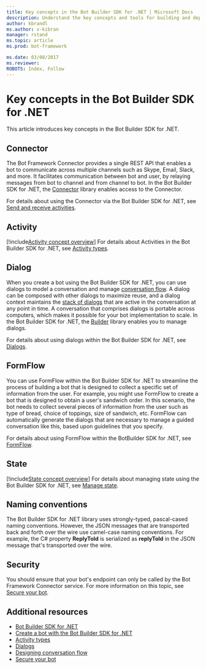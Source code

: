 ```yaml
---
title: Key concepts in the Bot Builder SDK for .NET | Microsoft Docs
description: Understand the key concepts and tools for building and deploying conversational bots available in the Bot Builder SDK for .NET.
author: kbrandl
ms.author: v-kibran
manager: rstand
ms.topic: article
ms.prod: bot-framework

ms.date: 03/08/2017
ms.reviewer:
ROBOTS: Index, Follow
---
```


# Key concepts in the Bot Builder SDK for .NET

This article introduces key concepts in the Bot Builder SDK for .NET.

## Connector

The Bot Framework Connector provides a single REST API that enables a bot to 
communicate across multiple channels such as Skype, Email, Slack, and more. 
It facilitates communication between bot and user, 
by relaying messages from bot to channel and from channel to bot. 
In the Bot Builder SDK for .NET, the [Connector][connectorLibrary] library enables access to the Connector. 

For details about using the Connector via the Bot Builder SDK for .NET, see [Send and receive activities](~/dotnet/connector.md).

## Activity

[!include[Activity concept overview](~/includes/snippet-dotnet-concept-activity.md)]
For details about Activities in the Bot Builder SDK for .NET, 
see [Activity types](~/dotnet/activities.md).

## Dialog

When you create a bot using the Bot Builder SDK for .NET, you can use dialogs to model 
a conversation and manage [conversation flow](~/bot-design-conversation-flow.md#dialog-stack). 
A dialog can be composed with other dialogs to maximize reuse, and a dialog context maintains the [stack of dialogs](~/bot-design-conversation-flow.md) that are active in the conversation at any point in time. 
A conversation that comprises dialogs is portable across computers, which makes it possible for your bot implementation to scale. In the Bot Builder SDK for .NET, the [Builder][builderLibrary] library enables you to manage dialogs.

For details about using dialogs within the Bot Builder SDK for .NET, see 
[Dialogs](~/dotnet/dialogs.md).

## FormFlow

You can use FormFlow within the Bot Builder SDK for .NET to streamline the process of building a bot that 
is designed to collect a specific set of information from the user. For example, you might use FormFlow to 
create a bot that is designed to obtain a user's sandwich order. In this scenario, the bot 
needs to collect several pieces of information from the user such as type of bread, choice of toppings, 
size of sandwich, etc. 
FormFlow can automatically generate the dialogs that are necessary to manage a guided conversation like this, 
based upon guidelines that you specify. 

For details about using FormFlow within the BotBuilder SDK for .NET, see [FormFlow](~/dotnet/formflow.md).

## State

[!include[State concept overview](~/includes/snippet-dotnet-concept-state.md)]
For details about managing state using the Bot Builder SDK for .NET, 
see [Manage state](~/dotnet/state.md).

## Naming conventions

The Bot Builder SDK for .NET library uses strongly-typed, pascal-cased naming conventions. 
However, the JSON messages that are transported back and forth over the wire use camel-case naming conventions. 
For example, the C# property **ReplyToId** is serialized as **replyToId** in the JSON message that's 
transported over the wire.

## Security

You should ensure that your bot's endpoint can only be called by the Bot Framework Connector service. 
For more information on this topic, see [Secure your bot](~/dotnet/security.md).

## Additional resources

- [Bot Builder SDK for .NET](~/dotnet/index.md)
- [Create a bot with the Bot Builder SDK for .NET](~/dotnet/getstarted.md)
- [Activity types](~/dotnet/activities.md)
- [Dialogs](~/dotnet/dialogs.md)
- [Designing conversation flow](~/bot-design-conversation-flow.md)
- [Secure your bot](~/dotnet/security.md)



[connectorLibrary]: https://docs.botframework.com/en-us/csharp/builder/sdkreference/db/dbb/namespace_microsoft_1_1_bot_1_1_connector.html

[builderLibrary]: https://docs.botframework.com/en-us/csharp/builder/sdkreference/d3/ddb/namespace_microsoft_1_1_bot_1_1_builder.html